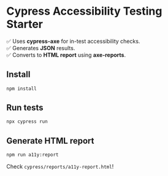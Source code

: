 # Cypress Accessibility Testing Starter

✅ Uses **cypress-axe** for in-test accessibility checks.  
✅ Generates **JSON** results.  
✅ Converts to **HTML report** using **axe-reports**.

## Install
```bash
npm install
```

## Run tests
```bash
npx cypress run
```

## Generate HTML report
```bash
npm run a11y:report
```

Check `cypress/reports/a11y-report.html`!